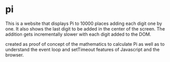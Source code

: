 # pi

This is a website that displays Pi to 10000 places adding each digit one by one.
It also shows the last digit to be added in the center of the screen.
The addition gets incrementally slower with each digit added to the DOM.

created as proof of concept of the mathematics to calculate Pi
as well as to understand the event loop and setTimeout features of Javascript and 
the browser.

